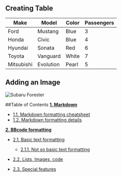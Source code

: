 ## Creating Table
| Make | Model | Color |  Passengers |
|------|------|-----|-----|
| Ford | Mustang | Blue | 3 |
| Honda | Civic | Blue | 4 |
| Hyundai | Sonata | Red | 6 |
| Toyota | Vanguard | White | 7 |
| Mitsubishi | Evolution | Pearl | 5 |


## Adding an Image
![Subaru Forester](https://encrypted-tbn0.gstatic.com/images?q=tbn:ANd9GcTLHdvdJIEwOoMBCFEBEFgVUt6LGf69SWCcfT5fQXDQdM2R0PYzfuxXsn5IbQSKhMKlR3U&usqp=CAU)


##Table of Contents
**[1. Markdown](heading--1)**
* [1.1. Markdown formatting cheatsheet](#heading--1-1)
* [1.2. Markdown formatting details](#heading--1-2)


**[2. BBcode formatting](#heading--2)**

* [2.1. Basic text formatting](#heading--2-1)
  
  * [2.1.1. Not so basic text formatting](#heading--2-1-1)

* [2.2. Lists, Images, code](#heading--2-2)
* [2.3. Special features](#heading-2-3)

